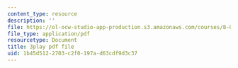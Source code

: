 ```yaml
---
content_type: resource
description: ''
file: https://ol-ocw-studio-app-production.s3.amazonaws.com/courses/8-06-quantum-physics-iii-spring-2018/1b45d5122703c2f0197ad63cdf9d3c37_Ug0HxeKGC8s.pdf
file_type: application/pdf
resourcetype: Document
title: 3play pdf file
uid: 1b45d512-2703-c2f0-197a-d63cdf9d3c37
---
```

